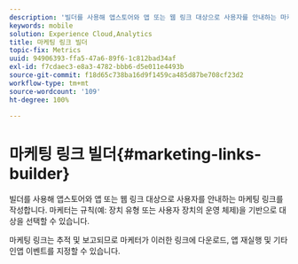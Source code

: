 ```yaml
---
description: '빌더를 사용해 앱스토어와 앱 또는 웹 링크 대상으로 사용자를 안내하는 마케팅 링크를 작성합니다. 마케터는 규칙(예: 장치 유형 또는 사용자 장치의 운영 체제)을 기반으로 대상을 선택할 수 있습니다.'
keywords: mobile
solution: Experience Cloud,Analytics
title: 마케팅 링크 빌더
topic-fix: Metrics
uuid: 94906393-ffa5-47a6-89f6-1c812bad34af
exl-id: f7cdaec3-e8a3-4782-bbb6-d5e011e4493b
source-git-commit: f18d65c738ba16d9f1459ca485d87be708cf23d2
workflow-type: tm+mt
source-wordcount: '109'
ht-degree: 100%

---
```


# 마케팅 링크 빌더{#marketing-links-builder}

빌더를 사용해 앱스토어와 앱 또는 웹 링크 대상으로 사용자를 안내하는 마케팅 링크를 작성합니다. 마케터는 규칙(예: 장치 유형 또는 사용자 장치의 운영 체제)을 기반으로 대상을 선택할 수 있습니다.

마케팅 링크는 추적 및 보고되므로 마케터가 이러한 링크에 다운로드, 앱 재실행 및 기타 인앱 이벤트를 지정할 수 있습니다.
